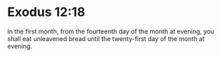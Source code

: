 # Exodus 12:18

In the first month, from the fourteenth day of the month at evening, you shall eat unleavened bread until the twenty-first day of the month at evening.
